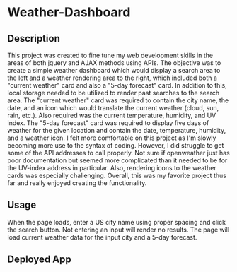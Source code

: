 # Weather-Dashboard

## Description
This project was created to fine tune my web development skills in the areas of both jquery and AJAX methods using APIs. The objective was to create a simple weather dashboard which would display a search area to the left and a weather rendering area to the right, which included both a "current weather" card and also a "5-day forecast" card. In addition to this, local storage needed to be utilized to render past searches to the search area. The "current weather" card was required to contain the city name, the date, and an icon which would translate the current weather (cloud, sun, rain, etc.). Also required was the current temperature, humidity, and UV index. The "5-day forecast" card was required to display five days of weather for the given location and contain the date, temperature, humidity, and a weather icon. I felt more comfortable on this project as I'm slowly becoming more use to the syntax of coding. However, I did struggle to get some of the API addresses to call properly. Not sure if openweather just has poor documentation but seemed more complicated than it needed to be for the UV-index address in particular. Also, rendering icons to the weather cards was especially challenging. Overall, this was my favorite project thus far and really enjoyed creating the functionality.

## Usage
When the page loads, enter a US city name using proper spacing and click the search button. Not entering an input will render no results.
The page will load current weather data for the input city and a 5-day forecast.

## Deployed App

